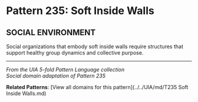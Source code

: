 # Pattern 235: Soft Inside Walls

## SOCIAL ENVIRONMENT

Social organizations that embody soft inside walls require structures that support healthy group dynamics and collective purpose.

---

*From the UIA 5-fold Pattern Language collection*  
*Social domain adaptation of Pattern 235*

**Related Patterns**: [View all domains for this pattern](../../UIA/md/T235 Soft Inside Walls.md)